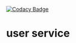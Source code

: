[![Codacy Badge](https://api.codacy.com/project/badge/Grade/707a0618f0914de2b8871f9e3257da80)](https://www.codacy.com/app/jclazz/user?utm_source=github.com&amp;utm_medium=referral&amp;utm_content=shufork/user&amp;utm_campaign=Badge_Grade)
# user service
